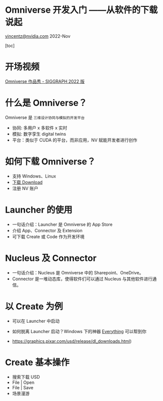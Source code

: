 # Omniverse 开发入门 ——从软件的下载说起
vincentz@nvidia.com
2022-Nov



[toc]


# 开场视频

[Omniverse 作品秀 - SIGGRAPH 2022 版](https://www.bilibili.com/video/BV1ZU4y1k7oY/?vd_source=cc3aa8cb55d80418662aa4c3d52dfc17)

# 什么是 Omniverse？

Omniverse 是 `三维设计协同与模拟的开发平台`

- 协同: 多用户 x 多软件 x 实时
- 模拟: 数字孪生 digital twins
- 平台：类似于 CUDA 的平台，而非应用，NV 赋能开发者进行创作

# 如何下载 Omniverse？

- 支持 Windows、Linux
- [下载 Download](https://www.nvidia.com/en-us/omniverse/download/)
- 注册 NV 账户

# Launcher 的使用
- 一句话介绍：Launcher 是 Omniverse 的 App Store
- 介绍 App、Connector 及 Extension
- 可下载 Create 或 Code 作为开发环境

# Nucleus 及 Connector

- 一句话介绍：Nucleus 是 Omniverse 中的 Sharepoint、OneDrive。
- Connector 是一堆动态库，使得软件们可以通过 Nucleus 与其他软件进行通信。

# 以 Create 为例

- 可以在 Launcher 中启动
- 如何脱离 Launcher 启动？Windows 下的神器 [Everything](https://www.voidtools.com/) 可以帮到你

- https://graphics.pixar.com/usd/release/dl_downloads.html)

# Create 基本操作

- 搜索下载 USD
- File | Open
- File | Save
- 场景漫游
